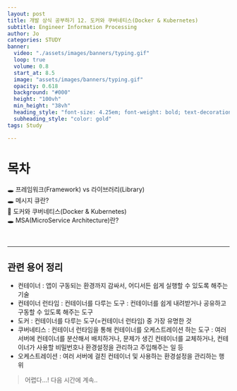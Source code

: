 ```yaml
---
layout: post
title: 개발 상식 공부하기 12. 도커와 쿠버네티스(Docker & Kubernetes)
subtitle: Engineer Information Processing
author: Jo
categories: STUDY
banner:
  video: "./assets/images/banners/typing.gif"
  loop: true
  volume: 0.8
  start_at: 8.5
  image: "assets/images/banners/typing.gif"
  opacity: 0.618
  background: "#000"
  height: "100vh"
  min_height: "38vh"
  heading_style: "font-size: 4.25em; font-weight: bold; text-decoration: underline"
  subheading_style: "color: gold"
tags: Study

---
```


# 목차
🕳 프레임워크(Framework) vs 라이브러리(Library) <br>
🕳 메시지 큐란? <br>
📌 도커와 쿠버네티스(Docker & Kubernetes) <br>
🕳 MSA(MicroService Architecture)란? <br>

<br>
<hr>

## 관련 용어 정리
- 컨테이너 : 앱이 구동되는 환경까지 감싸서, 어디서든 쉽게 실행할 수 있도록 해주는 기술
- 컨테이너 런타임 : 컨테이너를 다루는 도구
  : 컨테이너를 쉽게 내려받거나 공유하고 구동할 수 있도록 해주는 도구
- 도커 : 컨테이너를 다루는 도구(=컨테이너 런타임) 중 가장 유명한 것
- 쿠버네티스 : 컨테이너 런타임을 통해 컨테이너를 오케스트레이션 하는 도구
  : 여러 서버에 컨테이너를 분산해서 배치하거나, 문제가 생긴 컨테이너를 교체하거나, 컨테이너가 사용할 비밀번호나 환경설정을 관리하고 주입해주는 일 등
- 오케스트레이션 : 여러 서버에 걸친 컨테이너 및 사용하는 환경설정을 관리하는 행위


> 어렵다...!
> 다음 시간에 계속..


























